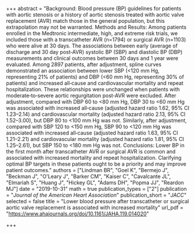 +++
abstract = "Background: Blood pressure (BP) guidelines for patients with aortic stenosis or a history of aortic stenosis treated with aortic valve replacement (AVR) match those in the general population, but this extrapolation may not be warranted. Methods and Results: Among patients enrolled in the Medtronic intermediate, high, and extreme risk trials, we included those with a transcatheter AVR (n=1794) or surgical AVR (n=1103) who were alive at 30 days. The associations between early (average of discharge and 30 day post‐AVR) systolic BP (SBP) and diastolic BP (DBP) measurements and clinical outcomes between 30 days and 1 year were evaluated. Among 2897 patients, after adjustment, spline curves demonstrated an association between lower SBP (<120 mm Hg, representing 21% of patients) and DBP (<60 mm Hg, representing 30% of patients) and increased all‐cause and cardiovascular mortality and repeat hospitalization. These relationships were unchanged when patients with moderate‐to‐severe aortic regurgitation post‐AVR were excluded. After adjustment, compared with DBP 60 to <80 mm Hg, DBP 30 to <60 mm Hg was associated with increased all‐cause (adjusted hazard ratio 1.62, 95% CI 1.23–2.14) and cardiovascular mortality (adjusted hazard ratio 2.13, 95% CI 1.52–3.00), but DBP 80 to <100 mm Hg was not. Similarly, after adjustment, compared with SBP 120 to <150 mm Hg, SBP 90 to <120 mm Hg was associated with increased all‐cause (adjusted hazard ratio 1.63, 95% CI 1.21–2.21) and cardiovascular mortality (adjusted hazard ratio 1.81, 95% CI 1.25–2.61), but SBP 150 to <180 mm Hg was not. Conclusions: Lower BP in the first month after transcatheter AVR or surgical AVR is common and associated with increased mortality and repeat hospitalization. Clarifying optimal BP targets in these patients ought to be a priority and may improve patient outcomes."
authors = ["Lindman BR", "Goel K", "Bermejo J", "Beckman J", "O'Leary J", "Barker CM", "Kaiser C", "Cavalcante JL", "Elmariah S", "Huang J", "Hickey GL", "Adams DH", "Popma JJ", "Reardon MJ"]
date = "2019-10-31"
math = true
publication_types = ["2"]
publication = "*Journal of the American Heart Association*"
publication_short = "*JACC*"
selected = false
title = "Lower blood pressure after transcatheter or surgical aortic valve replacement is associated with increased mortality"
url_pdf = "https://www.ahajournals.org/doi/10.1161/JAHA.119.014020"

+++
